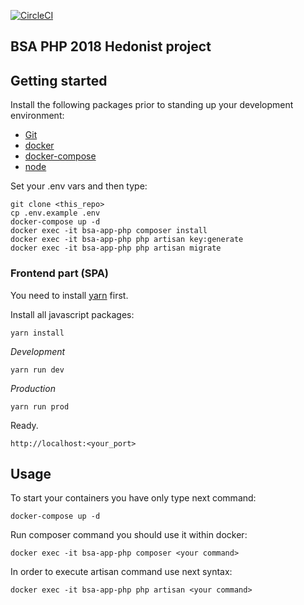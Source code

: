 [![CircleCI](https://circleci.com/gh/BinaryStudioAcademy/bsa-2018-hedonist.svg?style=svg)](https://circleci.com/gh/BinaryStudioAcademy/bsa-2018-hedonist)

## BSA PHP 2018 Hedonist project

## Getting started

Install the following packages prior to standing up your development environment:

- [Git](https://git-scm.com/)
- [docker](https://docs.docker.com/engine/installation/)
- [docker-compose](https://docs.docker.com/compose/install/)
- [node](https://nodejs.org/en/)


Set your .env vars and then type:
```
git clone <this_repo>
cp .env.example .env
docker-compose up -d
docker exec -it bsa-app-php composer install
docker exec -it bsa-app-php php artisan key:generate
docker exec -it bsa-app-php php artisan migrate
```

### Frontend part (SPA)

You need to install [yarn](https://yarnpkg.com/lang/en/) first.

Install all javascript packages:  

```
yarn install
```

_Development_  
``` 
yarn run dev
```

_Production_  
``` 
yarn run prod
```

Ready.
```
http://localhost:<your_port>
```

## Usage

To start your containers you have only type next command:
```
docker-compose up -d
```

Run composer command you should use it within docker:
```
docker exec -it bsa-app-php composer <your command>
```

In order to execute artisan command use next syntax:
```
docker exec -it bsa-app-php php artisan <your command>
```